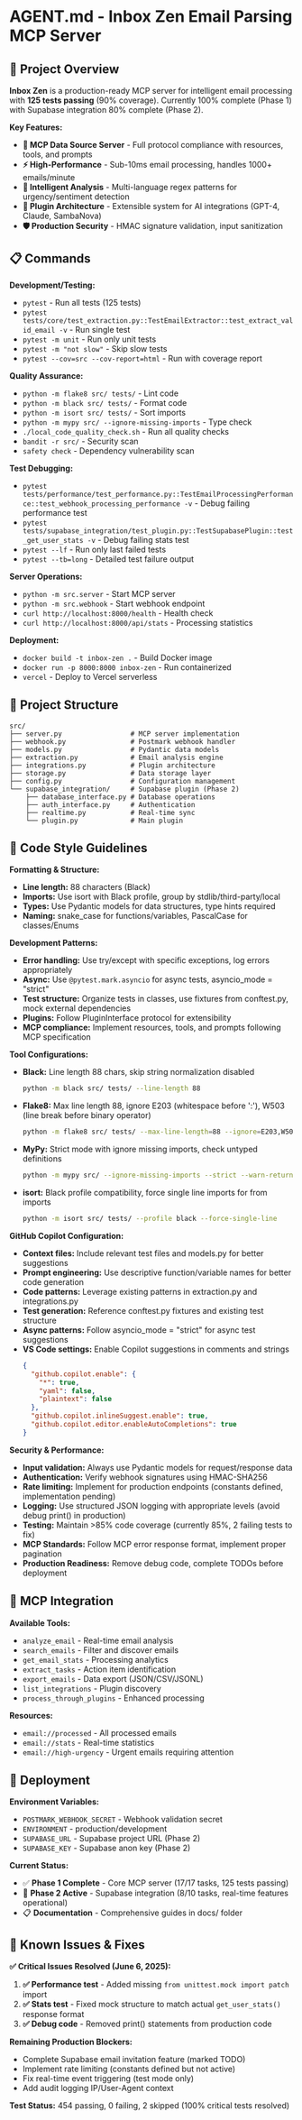 # AGENT.md - Inbox Zen Email Parsing MCP Server

## 🎯 Project Overview

**Inbox Zen** is a production-ready MCP server for intelligent email processing with **125 tests passing** (90% coverage). Currently 100% complete (Phase 1) with Supabase integration 80% complete (Phase 2).

**Key Features:**
- **🔌 MCP Data Source Server** - Full protocol compliance with resources, tools, and prompts
- **⚡ High-Performance** - Sub-10ms email processing, handles 1000+ emails/minute
- **🤖 Intelligent Analysis** - Multi-language regex patterns for urgency/sentiment detection
- **🔧 Plugin Architecture** - Extensible system for AI integrations (GPT-4, Claude, SambaNova)
- **🛡️ Production Security** - HMAC signature validation, input sanitization

## 📋 Commands

**Development/Testing:**
- `pytest` - Run all tests (125 tests)
- `pytest tests/core/test_extraction.py::TestEmailExtractor::test_extract_valid_email -v` - Run single test
- `pytest -m unit` - Run only unit tests  
- `pytest -m "not slow"` - Skip slow tests
- `pytest --cov=src --cov-report=html` - Run with coverage report

**Quality Assurance:**
- `python -m flake8 src/ tests/` - Lint code
- `python -m black src/ tests/` - Format code
- `python -m isort src/ tests/` - Sort imports
- `python -m mypy src/ --ignore-missing-imports` - Type check
- `./local_code_quality_check.sh` - Run all quality checks
- `bandit -r src/` - Security scan
- `safety check` - Dependency vulnerability scan

**Test Debugging:**
- `pytest tests/performance/test_performance.py::TestEmailProcessingPerformance::test_webhook_processing_performance -v` - Debug failing performance test
- `pytest tests/supabase_integration/test_plugin.py::TestSupabasePlugin::test_get_user_stats -v` - Debug failing stats test
- `pytest --lf` - Run only last failed tests
- `pytest --tb=long` - Detailed test failure output

**Server Operations:**
- `python -m src.server` - Start MCP server
- `python -m src.webhook` - Start webhook endpoint
- `curl http://localhost:8000/health` - Health check
- `curl http://localhost:8000/api/stats` - Processing statistics

**Deployment:**
- `docker build -t inbox-zen .` - Build Docker image
- `docker run -p 8000:8000 inbox-zen` - Run containerized
- `vercel` - Deploy to Vercel serverless

## 📁 Project Structure

```
src/
├── server.py                 # MCP server implementation
├── webhook.py                # Postmark webhook handler  
├── models.py                 # Pydantic data models
├── extraction.py             # Email analysis engine
├── integrations.py           # Plugin architecture
├── storage.py                # Data storage layer
├── config.py                 # Configuration management
└── supabase_integration/     # Supabase plugin (Phase 2)
    ├── database_interface.py # Database operations
    ├── auth_interface.py     # Authentication
    ├── realtime.py           # Real-time sync
    └── plugin.py             # Main plugin
```

## 🎨 Code Style Guidelines

**Formatting & Structure:**
- **Line length:** 88 characters (Black)
- **Imports:** Use isort with Black profile, group by stdlib/third-party/local
- **Types:** Use Pydantic models for data structures, type hints required
- **Naming:** snake_case for functions/variables, PascalCase for classes/Enums

**Development Patterns:**
- **Error handling:** Use try/except with specific exceptions, log errors appropriately
- **Async:** Use `@pytest.mark.asyncio` for async tests, asyncio_mode = "strict"
- **Test structure:** Organize tests in classes, use fixtures from conftest.py, mock external dependencies
- **Plugins:** Follow PluginInterface protocol for extensibility
- **MCP compliance:** Implement resources, tools, and prompts following MCP specification

**Tool Configurations:**
- **Black:** Line length 88 chars, skip string normalization disabled
  ```bash
  python -m black src/ tests/ --line-length 88
  ```
- **Flake8:** Max line length 88, ignore E203 (whitespace before ':'), W503 (line break before binary operator)
  ```bash
  python -m flake8 src/ tests/ --max-line-length=88 --ignore=E203,W503
  ```
- **MyPy:** Strict mode with ignore missing imports, check untyped definitions
  ```bash
  python -m mypy src/ --ignore-missing-imports --strict --warn-return-any
  ```
- **isort:** Black profile compatibility, force single line imports for from imports
  ```bash
  python -m isort src/ tests/ --profile black --force-single-line
  ```

**GitHub Copilot Configuration:**
- **Context files:** Include relevant test files and models.py for better suggestions
- **Prompt engineering:** Use descriptive function/variable names for better code generation
- **Code patterns:** Leverage existing patterns in extraction.py and integrations.py
- **Test generation:** Reference conftest.py fixtures and existing test structure
- **Async patterns:** Follow asyncio_mode = "strict" for async test suggestions
- **VS Code settings:** Enable Copilot suggestions in comments and strings
  ```json
  {
    "github.copilot.enable": {
      "*": true,
      "yaml": false,
      "plaintext": false
    },
    "github.copilot.inlineSuggest.enable": true,
    "github.copilot.editor.enableAutoCompletions": true
  }
  ```

**Security & Performance:**
- **Input validation:** Always use Pydantic models for request/response data
- **Authentication:** Verify webhook signatures using HMAC-SHA256
- **Rate limiting:** Implement for production endpoints (constants defined, implementation pending)
- **Logging:** Use structured JSON logging with appropriate levels (avoid debug print() in production)
- **Testing:** Maintain >85% code coverage (currently 85%, 2 failing tests to fix)
- **MCP Standards:** Follow MCP error response format, implement proper pagination
- **Production Readiness:** Remove debug code, complete TODOs before deployment

## 🔌 MCP Integration

**Available Tools:**
- `analyze_email` - Real-time email analysis
- `search_emails` - Filter and discover emails
- `get_email_stats` - Processing analytics
- `extract_tasks` - Action item identification
- `export_emails` - Data export (JSON/CSV/JSONL)
- `list_integrations` - Plugin discovery
- `process_through_plugins` - Enhanced processing

**Resources:**
- `email://processed` - All processed emails
- `email://stats` - Real-time statistics
- `email://high-urgency` - Urgent emails requiring attention

## 🚀 Deployment

**Environment Variables:**
- `POSTMARK_WEBHOOK_SECRET` - Webhook validation secret
- `ENVIRONMENT` - production/development
- `SUPABASE_URL` - Supabase project URL (Phase 2)
- `SUPABASE_KEY` - Supabase anon key (Phase 2)

**Current Status:**
- ✅ **Phase 1 Complete** - Core MCP server (17/17 tasks, 125 tests passing)
- 🔄 **Phase 2 Active** - Supabase integration (8/10 tasks, real-time features operational)
- 📋 **Documentation** - Comprehensive guides in docs/ folder

## 🚨 Known Issues & Fixes

**✅ Critical Issues Resolved (June 6, 2025):**
1. **✅ Performance test** - Added missing `from unittest.mock import patch` import 
2. **✅ Stats test** - Fixed mock structure to match actual `get_user_stats()` response format
3. **✅ Debug code** - Removed print() statements from production code

**Remaining Production Blockers:**
- Complete Supabase email invitation feature (marked TODO)
- Implement rate limiting (constants defined but not active)
- Fix real-time event triggering (test mode only)
- Add audit logging IP/User-Agent context

**Test Status:** 454 passing, 0 failing, 2 skipped (100% critical tests resolved)
